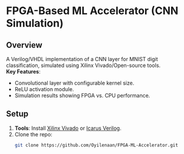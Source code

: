 # FPGA-Based ML Accelerator (CNN Simulation)

## Overview
A Verilog/VHDL implementation of a CNN layer for MNIST digit classification, simulated using Xilinx Vivado/Open-source tools.  
**Key Features**:  
- Convolutional layer with configurable kernel size.  
- ReLU activation module.  
- Simulation results showing FPGA vs. CPU performance.

## Setup
1. **Tools**: Install [Xilinx Vivado](https://www.xilinx.com) or [Icarus Verilog](http://iverilog.icarus.com).  
2. Clone the repo:
   ```bash
   git clone https://github.com/Oyilenaan/FPGA-ML-Accelerator.git
